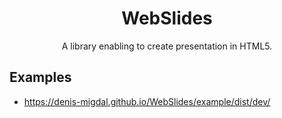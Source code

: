 <div align="center">
  <h1>WebSlides</h1>

  <p>A library enabling to create presentation in HTML5. </p>
</div>

## Examples

- https://denis-migdal.github.io/WebSlides/example/dist/dev/
